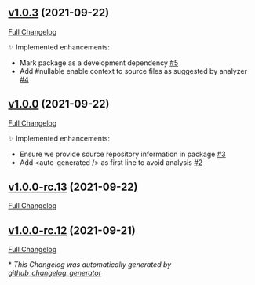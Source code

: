 

## [v1.0.3](https://github.com/devlooped/RxFree/tree/v1.0.3) (2021-09-22)

[Full Changelog](https://github.com/devlooped/RxFree/compare/v1.0.0...v1.0.3)

:sparkles: Implemented enhancements:

- Mark package as a development dependency [\#5](https://github.com/devlooped/RxFree/issues/5)
- Add \#nullable enable context to source files as suggested by analyzer [\#4](https://github.com/devlooped/RxFree/issues/4)

## [v1.0.0](https://github.com/devlooped/RxFree/tree/v1.0.0) (2021-09-22)

[Full Changelog](https://github.com/devlooped/RxFree/compare/v1.0.0-rc.13...v1.0.0)

:sparkles: Implemented enhancements:

- Ensure we provide source repository information in package [\#3](https://github.com/devlooped/RxFree/issues/3)
- Add \<auto-generated /\> as first line to avoid analysis [\#2](https://github.com/devlooped/RxFree/issues/2)

## [v1.0.0-rc.13](https://github.com/devlooped/RxFree/tree/v1.0.0-rc.13) (2021-09-22)

[Full Changelog](https://github.com/devlooped/RxFree/compare/v1.0.0-rc.12...v1.0.0-rc.13)

## [v1.0.0-rc.12](https://github.com/devlooped/RxFree/tree/v1.0.0-rc.12) (2021-09-21)

[Full Changelog](https://github.com/devlooped/RxFree/compare/0317ddb89fe039443e3e819611159ad2c39357d0...v1.0.0-rc.12)



\* *This Changelog was automatically generated by [github_changelog_generator](https://github.com/github-changelog-generator/github-changelog-generator)*
